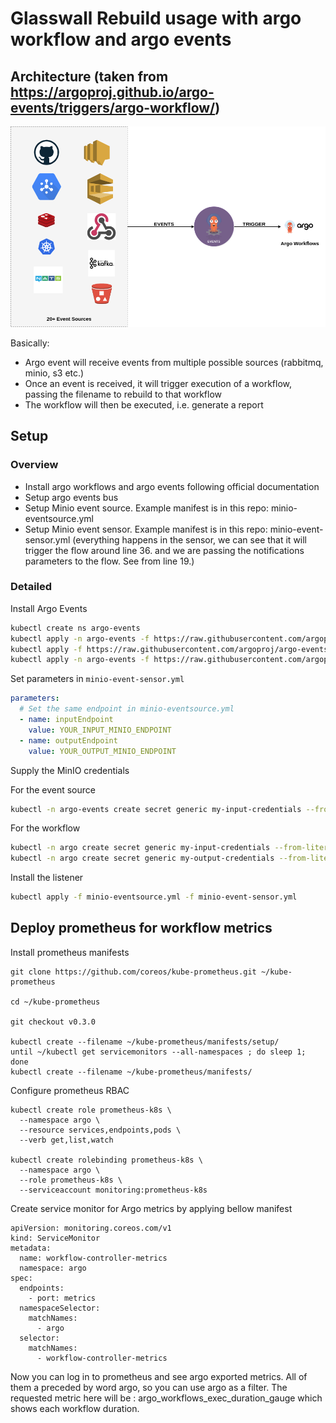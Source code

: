 # Glasswall Rebuild usage with argo workflow and argo events

## Architecture (taken from https://argoproj.github.io/argo-events/triggers/argo-workflow/)

![Glasswall Rebuild architecture overview](https://github.com/argoproj/argo-events/blob/master/docs/assets/argo-workflow-trigger.png)

Basically:

- Argo event will receive events from multiple possible sources (rabbitmq, minio, s3 etc.)
- Once an event is received, it will trigger execution of a workflow, passing the filename to rebuild to that workflow
- The workflow will then be executed, i.e. generate a report

## Setup

### Overview

- Install argo workflows and argo events following official documentation
- Setup argo events bus
- Setup Minio event source. Example manifest is in this repo: minio-eventsource.yml
- Setup Minio event sensor. Example manifest is in this repo: minio-event-sensor.yml (everything happens in the sensor, we can see that it will trigger the flow around line 36. and we are passing the notifications parameters to the flow. See from line 19.)

### Detailed

Install Argo Events

```bash
kubectl create ns argo-events
kubectl apply -n argo-events -f https://raw.githubusercontent.com/argoproj/argo/stable/manifests/quick-start-postgres.yaml
kubectl apply -f https://raw.githubusercontent.com/argoproj/argo-events/stable/manifests/install.yaml
kubectl apply -n argo-events -f https://raw.githubusercontent.com/argoproj/argo-events/stable/examples/eventbus/native.yaml
```

Set parameters in `minio-event-sensor.yml`

```yaml
parameters:
  # Set the same endpoint in minio-eventsource.yml
  - name: inputEndpoint
    value: YOUR_INPUT_MINIO_ENDPOINT
  - name: outputEndpoint
    value: YOUR_OUTPUT_MINIO_ENDPOINT
```

Supply the MinIO credentials

For the event source
```bash
kubectl -n argo-events create secret generic my-input-credentials --from-literal=accesskey=YOUR_INPUT_ACCESS_KEY --from-literal=secretkey=YOUR_INPUT_SECRET_KEY
```

For the workflow
```bash
kubectl -n argo create secret generic my-input-credentials --from-literal=accesskey=YOUR_INPUT_ACCESS_KEY --from-literal=secretkey=YOUR_INPUT_SECRET_KEY
kubectl -n argo create secret generic my-output-credentials --from-literal=accesskey=YOUR_OUTPUT_ACCESS_KEY --from-literal=secretkey=YOUR_OUTPUT_SECRET_KEY
```

Install the listener

```bash
kubectl apply -f minio-eventsource.yml -f minio-event-sensor.yml
```

## Deploy prometheus for workflow metrics

Install prometheus manifests
```
git clone https://github.com/coreos/kube-prometheus.git ~/kube-prometheus

cd ~/kube-prometheus

git checkout v0.3.0

kubectl create --filename ~/kube-prometheus/manifests/setup/
until ~/kubectl get servicemonitors --all-namespaces ; do sleep 1; done
kubectl create --filename ~/kube-prometheus/manifests/

```

Configure prometheus RBAC
```
kubectl create role prometheus-k8s \
  --namespace argo \
  --resource services,endpoints,pods \
  --verb get,list,watch

kubectl create rolebinding prometheus-k8s \
  --namespace argo \
  --role prometheus-k8s \
  --serviceaccount monitoring:prometheus-k8s

```

Create service monitor for Argo metrics by applying bellow manifest
```
apiVersion: monitoring.coreos.com/v1
kind: ServiceMonitor
metadata:
  name: workflow-controller-metrics
  namespace: argo
spec:
  endpoints:
    - port: metrics
  namespaceSelector:
    matchNames:
      - argo
  selector:
    matchNames:
      - workflow-controller-metrics
```

Now you can log in to prometheus and see argo exported metrics. All of them a preceded by word argo, so you can use argo as a filter. The requested metric here will be : argo_workflows_exec_duration_gauge which shows each workflow duration.
